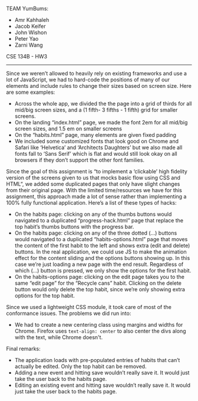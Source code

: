 TEAM YumBums:
- Amr Kahhaleh
- Jacob Keifer
- John Wishon
- Peter Yao
- Zarni Wang

CSE 134B - HW3
_______________________________

Since we weren’t allowed to heavily rely on existing frameworks and use a lot of JavaScript, we had to hard-code the positions of many of our elements and include rules to change their sizes based on screen size. Here are some examples:

* Across the whole app, we divided the the page into a grid of thirds for all mid/big screen sizes, and a (1 fifth- 3 fifths - 1 fifth) grid for smaller screens.   
* On the landing “index.html” page, we made the font 2em for all mid/big screen sizes, and 1.5 em on smaller screens
* On the “habits.html” page, many elements are given fixed padding 
* We included some customized fonts that look good on Chrome and Safari like ‘Helvetica’ and ‘Architects Daughters’ but we also made all fonts fall to ‘Sans Serif’ which is flat and would still look okay on all browsers if they don’t support the other font families. 


Since the goal of this assignment is “to implement a ‘clickable’ high fidelity version of the screens given to us that mocks basic flow using CSS and HTML“, we added some duplicated pages that only have slight changes from their original page. With the limited time/resources we have for this assignment, this approach made a lot of sense rather than implementing a 100% fully functional application. Here’s a list of these types of hacks:

* On the habits page: clicking on any of the thumbs buttons would navigated to a duplicated “progress-hack.html” page that replace the top habit’s thumbs buttons with the progress bar. 
* On the habits page: clicking on any of the three dotted (…) buttons would navigated to a duplicated “habits-options.html” page that moves the content of the first habit to the left and shows extra (edit and delete) buttons. In the real application, we could use JS to make the animation effect for the content sliding and the options buttons showing up. In this case we’re just loading a new page with the end result. Regardless of which (…) button is pressed, we only show the options for the first habit.
* On the habits-options page: clicking on the edit page takes you to the same “edit page” for the “Recycle cans” habit. Clicking on the delete button would only delete the top habit, since we’re only showing extra options for the top habit.  

Since we used a lightweight CSS module, it took care of most of the conformance issues. The problems we did run into:
* We had to create a new centering class using margins and widths for Chrome. Firefox uses ```text-align: center``` to also center the divs along with the text, while Chrome doesn't.

Final remarks:
* The application loads with pre-populated entries of habits that can’t actually be edited. Only the top habit can be removed.
* Adding a new event and hitting save wouldn’t really save it. It would just take the user back to the habits page.
* Editing an existing event and hitting save wouldn’t really save it. It would just take the user back to the habits page.
 
